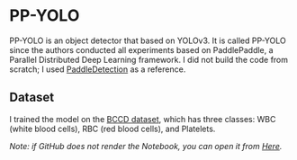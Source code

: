 # PP-YOLO

PP-YOLO is an object detector that based on YOLOv3. It is called PP-YOLO since the authors conducted all experiments based on PaddlePaddle, a Parallel Distributed Deep Learning framework.
I did not build the code from scratch; I used <a href="https://github.com/PaddlePaddle/PaddleDetection">PaddleDetection</a> as a reference.

## Dataset

I trained the model on the <a href="https://public.roboflow.com/object-detection/bccd">BCCD dataset</a>, which has three classes: WBC (white blood cells), RBC (red blood cells), and Platelets.


<a></a>



*Note: if GitHub does not render the Notebook, you can open it from <a href="https://nbviewer.org/github/shadenalsahli/PP-YOLO/blob/main/PP_YOLO.ipynb">Here</a>.*


